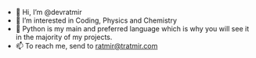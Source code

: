 - 👋 Hi, I’m @devratmir
- 👀 I’m interested in Coding, Physics and Chemistry
- 🌱 Python is my main and preferred language which is why you will see it in the majority of my projects. 
- 📫 To reach me, send to ratmir@tratmir.com

<!---
devratmir/devratmir is a ✨ special ✨ repository because its `README.md` (this file) appears on your GitHub profile.
You can click the Preview link to take a look at your changes.
--->
